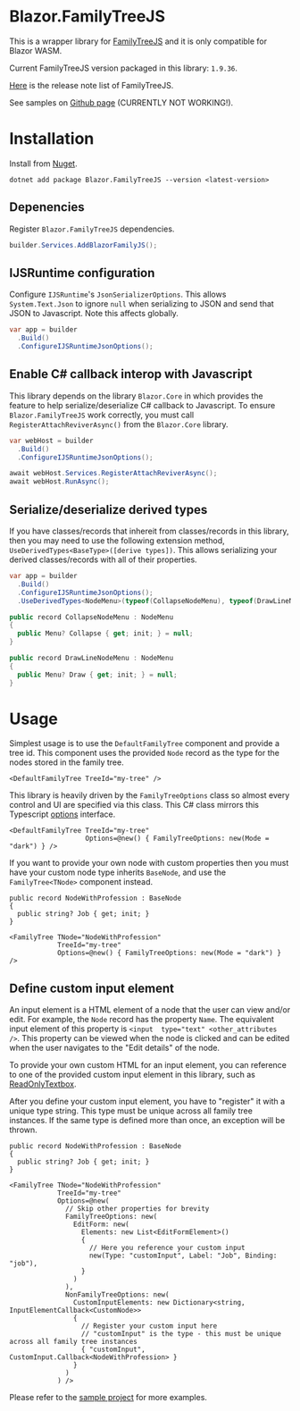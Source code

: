 # Blazor.FamilyTreeJS

This is a wrapper library for [FamilyTreeJS](https://balkan.app/FamilyTreeJS)
and it is only compatible for Blazor WASM.

Current FamilyTreeJS version packaged in this library: `1.9.36`.

[Here](https://familytreejs.balkan.app/JS/List) is the release note list of FamilyTreeJS.

See samples on [Github page](https://pandabytes.github.io/blazor-family-tree/) (CURRENTLY NOT WORKING!).

# Installation
Install from [Nuget](https://www.nuget.org/packages/Blazor.FamilyTreeJS).
```
dotnet add package Blazor.FamilyTreeJS --version <latest-version>
```

## Depenencies
Register `Blazor.FamilyTreeJS` dependencies.
```cs
builder.Services.AddBlazorFamilyJS();
```

## IJSRuntime configuration
Configure `IJSRuntime`'s `JsonSerializerOptions`. This allows `System.Text.Json` to ignore `null` when
serializing to JSON and send that JSON to Javascript. Note this affects globally.
```cs
var app = builder
  .Build()
  .ConfigureIJSRuntimeJsonOptions();
```

## Enable C# callback interop with Javascript
This library depends on the library `Blazor.Core` in which provides the feature to help
serialize/deserialize C# callback to Javascript. To ensure `Blazor.FamilyTreeJS` work
correctly, you must call `RegisterAttachReviverAsync()` from the `Blazor.Core` library.
```cs
var webHost = builder
  .Build()
  .ConfigureIJSRuntimeJsonOptions();

await webHost.Services.RegisterAttachReviverAsync();
await webHost.RunAsync();
```

## Serialize/deserialize derived types
If you have classes/records that inhereit from classes/records in this library, then you may
need to use the following extension method, `UseDerivedTypes<BaseType>([derive types])`.
This allows serializing your derived classes/records with all of their properties.
```cs
var app = builder
  .Build()
  .ConfigureIJSRuntimeJsonOptions();
  .UseDerivedTypes<NodeMenu>(typeof(CollapseNodeMenu), typeof(DrawLineNodeMenu));

public record CollapseNodeMenu : NodeMenu
{
  public Menu? Collapse { get; init; } = null;
}

public record DrawLineNodeMenu : NodeMenu
{
  public Menu? Draw { get; init; } = null;
}
```

# Usage
Simplest usage is to use the `DefaultFamilyTree` component and provide a tree id.
This component uses the provided `Node` record as the type for the nodes stored in
the family tree.
```razor
<DefaultFamilyTree TreeId="my-tree" />
```

This library is heavily driven by the `FamilyTreeOptions` class so almost
every control and UI are specified via this class. This C# class mirrors this
Typescript [options](https://balkan.app/FamilyTreeJS/API/interfaces/FamilyTree.options) interface.
```razor
<DefaultFamilyTree TreeId="my-tree"
                   Options=@new() { FamilyTreeOptions: new(Mode = "dark") } />
```

If you want to provide your own node with custom properties then you must have
your custom node type inherits `BaseNode`, and use the `FamilyTree<TNode>` component instead.
```razor
public record NodeWithProfession : BaseNode
{
  public string? Job { get; init; }
}

<FamilyTree TNode="NodeWithProfession"
            TreeId="my-tree"
            Options=@new() { FamilyTreeOptions: new(Mode = "dark") } />
```

## Define custom input element
An input element is a HTML element of a node that the user can view and/or edit. For example, the `Node` record has the property `Name`. The equivalent input element of
this property is `<input  type="text" <other_attributes />`. This property can be viewed
when the node is clicked and can be edited when the user navigates to the "Edit details"
of the node.

To provide your own custom HTML for an input element, you can reference to one of the
provided custom input element in this library, such as
[ReadOnlyTextbox](https://github.com/pandabytes/blazor-family-tree/blob/master/src/Components/Interop/Elements/ReadOnlyTextBox.cs).

After you define your custom input element, you have to "register" it with a unique type string. This type
must be unique across all family tree instances. If the same type is defined more than once, an
exception will be thrown.
```razor
public record NodeWithProfession : BaseNode
{
  public string? Job { get; init; }
}

<FamilyTree TNode="NodeWithProfession"
            TreeId="my-tree"
            Options=@new(
              // Skip other properties for brevity
              FamilyTreeOptions: new(
                EditForm: new(
                  Elements: new List<EditFormElement>()
                  {
                    // Here you reference your custom input
                    new(Type: "customInput", Label: "Job", Binding: "job"),
                  }
                )
              ),
              NonFamilyTreeOptions: new(
                CustomInputElements: new Dictionary<string, InputElementCallback<CustomNode>>
                {
                  // Register your custom input here
                  // "customInput" is the type - this must be unique across all family tree instances
                  { "customInput", CustomInput.Callback<NodeWithProfession> }
                }
              )
            ) />
```

Please refer to the [sample project](https://github.com/pandabytes/blazor-family-tree/tree/master/samples/Blazor.FamilyTreeJS.Sample/Pages)
for more examples.

